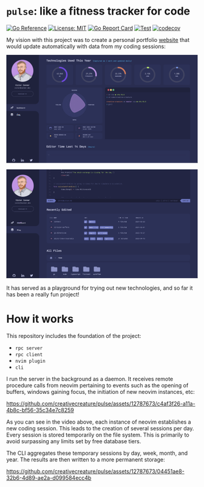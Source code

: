 # `pulse`: like a fitness tracker for code

[![Go Reference](https://pkg.go.dev/badge/github.com/creativecreature/pulse.svg)](https://pkg.go.dev/github.com/creativecreature/pulse)
[![License: MIT](https://img.shields.io/badge/License-MIT-yellow.svg)](https://github.com/creativecreature/pulse/blob/master/LICENSE)
[![Go Report Card](https://goreportcard.com/badge/github.com/creativecreature/pulse)](https://goreportcard.com/report/github.com/creativecreature/pulse)
[![Test](https://github.com/creativecreature/pulse/actions/workflows/main.yml/badge.svg?branch=main)](https://github.com/creativecreature/pulse/actions/workflows/main.yml)
[![codecov](https://codecov.io/gh/creativecreature/pulse/graph/badge.svg?token=CYSKW3Z7E6)](https://codecov.io/gh/creativecreature/pulse)

My vision with this project was to create a personal portfolio [website][1] that
would update automatically with data from my coding sessions:

![Screenshot of website][2]

![Screenshot of website][3]

It has served as a playground for trying out new technologies, and so far it
has been a really fun project!

# How it works
This repository includes the foundation of the project:
- `rpc server`
- `rpc client`
- `nvim plugin`
- `cli`


I run the server in the background as a daemon. It receives remote procedure
calls from neovim pertaining to events such as the opening of buffers, windows
gaining focus, the initiation of new neovim instances, etc:



https://github.com/creativecreature/pulse/assets/12787673/c4af3f26-a11a-4b8c-bf56-35c34e7c8259


As you can see in the video above, each instance of neovim establishes a new
coding session. This leads to the creation of several sessions per day. Every
session is stored temporarily on the file system. This is primarily to avoid
surpassing any limits set by free database tiers.

The CLI aggregates these temporary sessions by day, week, month, and year. The
results are then written to a more permanent storage:


https://github.com/creativecreature/pulse/assets/12787673/04451ae8-32b6-4d89-ae2a-d099584ecc4b


[1]: https://conner.dev
[2]: ./screenshots/website1.png
[3]: ./screenshots/website2.png
